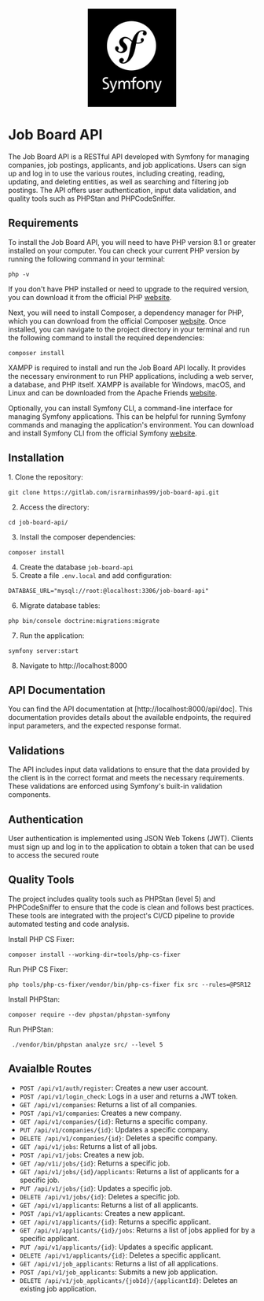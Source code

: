<p align="center">
  <img align="center" height="200" src="public/symfony.svg">
</p>
<h1>Job Board API</h1>
The Job Board API is a RESTful API developed with Symfony for managing companies, job postings, applicants, and job applications. Users can sign up and log in to use the various routes, including creating, reading, updating, and deleting entities, as well as searching and filtering job postings. The API offers user authentication, input data validation, and quality tools such as PHPStan and PHPCodeSniffer.

<h2>Requirements</h2>
To install the Job Board API, you will need to have PHP version 8.1 or greater installed on your computer. You can check your current PHP version by running the following command in your terminal:

```shell
php -v
```

If you don't have PHP installed or need to upgrade to the required version, you can download it from the official PHP <a href="https://www.php.net/downloads.php">website</a>.

Next, you will need to install Composer, a dependency manager for PHP, which you can download from the official Composer <a href="https://getcomposer.org/download/">website</a>. Once installed, you can navigate to the project directory in your terminal and run the following command to install the required dependencies:
```shell
composer install
```

XAMPP is required to install and run the Job Board API locally. It provides the necessary environment to run PHP applications, including a web server, a database, and PHP itself. XAMPP is available for Windows, macOS, and Linux and can be downloaded from the Apache Friends <a href="https://www.apachefriends.org/">website</a>.

Optionally, you can install Symfony CLI, a command-line interface for managing Symfony applications. This can be helpful for running Symfony commands and managing the application's environment. You can download and install Symfony CLI from the official Symfony <a href="https://symfony.com/download">website</a>.

<h2>Installation</h2>
1. Clone the repository:

```shell
git clone https://gitlab.com/israrminhas99/job-board-api.git
```

2. Access the directory:

```shell
cd job-board-api/
```

3. Install the composer dependencies:

```shell
composer install
```

4. Create the database `job-board-api` 
5. Create a file `.env.local` and add configuration:

```dotenv
DATABASE_URL="mysql://root:@localhost:3306/job-board-api"
```

6. Migrate database tables:

```
php bin/console doctrine:migrations:migrate
```

7. Run the application:

```shell
symfony server:start
```

8. Navigate to http://localhost:8000

<h2>API Documentation</h2>
You can find the API documentation at [http://localhost:8000/api/doc]. This documentation provides details about the available endpoints, the required input parameters, and the expected response format.
<h2>Validations</h2>
The API includes input data validations to ensure that the data provided by the client is in the correct format and meets the necessary requirements. These validations are enforced using Symfony's built-in validation components.

<h2>Authentication</h2>
User authentication is implemented using JSON Web Tokens (JWT). Clients must sign up and log in to the application to obtain a token that can be used to access the secured route

<h2>Quality Tools</h2>

The project includes quality tools such as PHPStan (level 5) and PHPCodeSniffer to ensure that the code is clean and follows best practices. These tools are integrated with the project's CI/CD pipeline to provide automated testing and code analysis.

Install PHP CS Fixer:

```shell
composer install --working-dir=tools/php-cs-fixer
```

Run PHP CS Fixer:

```shell
php tools/php-cs-fixer/vendor/bin/php-cs-fixer fix src --rules=@PSR12
```

Install PHPStan:

```shell
composer require --dev phpstan/phpstan-symfony
```

Run PHPStan:

```shell
 ./vendor/bin/phpstan analyze src/ --level 5
```

<h2>Avaialble Routes</h2>

* `POST /api/v1/auth/register`: Creates a new user account.
* `POST /api/v1/login_check`: Logs in a user and returns a JWT token.
* `GET /api/v1/companies`: Returns a list of all companies.
* `POST /api/v1/companies`: Creates a new company.
* `GET /api/v1/companies/{id}`: Returns a specific company.
* `PUT /api/v1/companies/{id}`: Updates a specific company.
* `DELETE /api/v1/companies/{id}`: Deletes a specific company.
* `GET /api/v1/jobs`: Returns a list of all jobs.
* `POST /api/v1/jobs`: Creates a new job.
* `GET /ap/v1i/jobs/{id}`: Returns a specific job.
* `GET /api/v1/jobs/{id}/applicants`: Returns a list of applicants for a specific job.
* `PUT /api/v1/jobs/{id}`: Updates a specific job.
* `DELETE /api/v1/jobs/{id}`: Deletes a specific job.
* `GET /api/v1/applicants`: Returns a list of all applicants.
* `POST /api/v1/applicants`: Creates a new applicant.
* `GET /api/v1/applicants/{id}`: Returns a specific applicant.
* `GET /api/v1/applicants/{id}/jobs`: Returns a list of jobs applied for by a specific applicant.
* `PUT /api/v1/applicants/{id}`: Updates a specific applicant.
* `DELETE /api/v1/applicants/{id}`: Deletes a specific applicant.
* `GET /api/v1/job_applicants`: Returns a list of all applications.
* `POST /api/v1/job_applicants`: Submits a new job application.
* `DELETE /api/v1/job_applicants/{jobId}/{applicantId}`: Deletes an existing job application.
